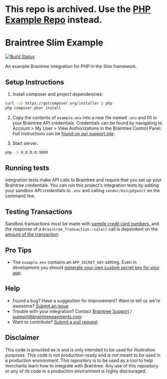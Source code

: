 # This repo is archived. Use the [PHP Example Repo](https://github.com/braintree/braintree_php_example) instead.

# Braintree Slim Example
[![Build Status](https://travis-ci.org/braintree/braintree_slim_example.svg?branch=master)](https://travis-ci.org/braintree/braintree_slim_example)

An example Braintree integration for PHP in the Slim framework.

## Setup Instructions

1. Install composer and project dependencies:

  ```sh
  curl -sS https://getcomposer.org/installer | php
  php composer.phar install
  ```

2. Copy the contents of `example.env` into a new file named `.env` and fill in your Braintree API credentials. Credentials can be found by navigating to Account > My User > View Authorizations in the Braintree Control Panel. Full instructions can be [found on our support site](https://articles.braintreepayments.com/control-panel/important-gateway-credentials#api-credentials).

3. Start server:

  ```sh
  php -S 0.0.0.0:3000
  ```

## Running tests

Integration tests make API calls to Braintree and require that you set up your Braintree credentials. You can run this project's integration tests by adding your sandbox API credentials to `.env` and calling `vendor/bin/phpunit` on the command line.

## Testing Transactions

Sandbox transactions must be made with [sample credit card numbers](https://developers.braintreepayments.com/reference/general/testing/php#credit-card-numbers), and the response of a `Braintree_Transaction::sale()` call is dependent on the [amount of the transaction](https://developers.braintreepayments.com/reference/general/testing/php#test-amounts).

## Pro Tips

- The `example.env` contains an `APP_SECRET_KEY` setting. Even in development you should [generate your own custom secret key for your app](http://docs.slimframework.com/sessions/cookies/).

## Help

 * Found a bug? Have a suggestion for improvement? Want to tell us we're awesome? [Submit an issue](https://github.com/braintree/braintree_slim_example/issues)
 * Trouble with your integration? Contact [Braintree Support](https://support.braintreepayments.com/) / support@braintreepayments.com
 * Want to contribute? [Submit a pull request](https://help.github.com/articles/creating-a-pull-request)

## Disclaimer

This code is provided as is and is only intended to be used for illustration purposes. This code is not production-ready and is not meant to be used in a production environment. This repository is to be used as a tool to help merchants learn how to integrate with Braintree. Any use of this repository or any of its code in a production environment is highly discouraged.
